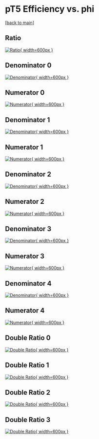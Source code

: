 # pT5 Efficiency vs. phi

[[back to main](./)]



## Ratio

[![Ratio](../mtv/var/pT5_vtr_11_1_eff_phi.png){ width=600px }](../mtv/var/pT5_vtr_11_1_eff_phi.pdf)

## Denominator 0

[![Denominator](../mtv/den/pT5_vtr_11_1_eff_phi_den0.png){ width=600px }](../mtv/den/pT5_vtr_11_1_eff_phi_den0.pdf)

## Numerator 0

[![Numerator](../mtv/num/pT5_vtr_11_1_eff_phi_num0.png){ width=600px }](../mtv/num/pT5_vtr_11_1_eff_phi_num0.pdf)

## Denominator 1

[![Denominator](../mtv/den/pT5_vtr_11_1_eff_phi_den1.png){ width=600px }](../mtv/den/pT5_vtr_11_1_eff_phi_den1.pdf)

## Numerator 1

[![Numerator](../mtv/num/pT5_vtr_11_1_eff_phi_num1.png){ width=600px }](../mtv/num/pT5_vtr_11_1_eff_phi_num1.pdf)

## Denominator 2

[![Denominator](../mtv/den/pT5_vtr_11_1_eff_phi_den2.png){ width=600px }](../mtv/den/pT5_vtr_11_1_eff_phi_den2.pdf)

## Numerator 2

[![Numerator](../mtv/num/pT5_vtr_11_1_eff_phi_num2.png){ width=600px }](../mtv/num/pT5_vtr_11_1_eff_phi_num2.pdf)

## Denominator 3

[![Denominator](../mtv/den/pT5_vtr_11_1_eff_phi_den3.png){ width=600px }](../mtv/den/pT5_vtr_11_1_eff_phi_den3.pdf)

## Numerator 3

[![Numerator](../mtv/num/pT5_vtr_11_1_eff_phi_num3.png){ width=600px }](../mtv/num/pT5_vtr_11_1_eff_phi_num3.pdf)

## Denominator 4

[![Denominator](../mtv/den/pT5_vtr_11_1_eff_phi_den4.png){ width=600px }](../mtv/den/pT5_vtr_11_1_eff_phi_den4.pdf)

## Numerator 4

[![Numerator](../mtv/num/pT5_vtr_11_1_eff_phi_num4.png){ width=600px }](../mtv/num/pT5_vtr_11_1_eff_phi_num4.pdf)

## Double Ratio 0

[![Double Ratio](../mtv/ratio/pT5_vtr_11_1_eff_phi_ratio0.png){ width=600px }](../mtv/ratio/pT5_vtr_11_1_eff_phi_ratio0.pdf)

## Double Ratio 1

[![Double Ratio](../mtv/ratio/pT5_vtr_11_1_eff_phi_ratio1.png){ width=600px }](../mtv/ratio/pT5_vtr_11_1_eff_phi_ratio1.pdf)

## Double Ratio 2

[![Double Ratio](../mtv/ratio/pT5_vtr_11_1_eff_phi_ratio2.png){ width=600px }](../mtv/ratio/pT5_vtr_11_1_eff_phi_ratio2.pdf)

## Double Ratio 3

[![Double Ratio](../mtv/ratio/pT5_vtr_11_1_eff_phi_ratio3.png){ width=600px }](../mtv/ratio/pT5_vtr_11_1_eff_phi_ratio3.pdf)

